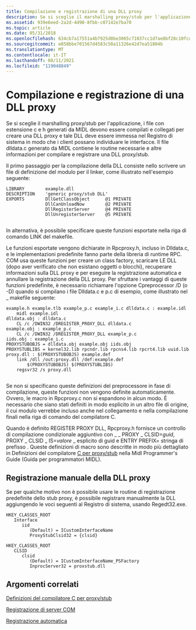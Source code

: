 ```yaml
---
title: Compilazione e registrazione di una DLL proxy
description: Se si sceglie il marshalling proxy/stub per l'applicazione, i file con estensione c e h generati da MIDL devono essere compilati e collegati per creare una DLL proxy e tale DLL deve essere immessa nel Registro di sistema in modo che i client possano individuare le interfacce.
ms.assetid: 939e6eed-2a2d-4d90-8fbb-c07142e7ba70
ms.topic: article
ms.date: 05/31/2018
ms.openlocfilehash: 634cb7a17551a4b7925d0be3065c71037cc1d7ae8bf28c10fcdaee74771c302e
ms.sourcegitcommit: e858bbe701567d4583c50a11326e42d7ea51804b
ms.translationtype: MT
ms.contentlocale: it-IT
ms.lasthandoff: 08/11/2021
ms.locfileid: "119048849"
---
```

# <a name="building-and-registering-a-proxy-dll"></a>Compilazione e registrazione di una DLL proxy

Se si sceglie il marshalling proxy/stub per l'applicazione, i file con estensione c e h generati da MIDL devono essere compilati e collegati per creare una DLL proxy e tale DLL deve essere immessa nel Registro di sistema in modo che i client possano individuare le interfacce. Il file dlldata.c generato da MIDL contiene le routine necessarie e altre informazioni per compilare e registrare una DLL proxy/stub.

Il primo passaggio per la compilazione della DLL consiste nello scrivere un file di definizione del modulo per il linker, come illustrato nell'esempio seguente:

``` syntax
LIBRARY        example.dll
DESCRIPTION    'generic proxy/stub DLL'
EXPORTS        DllGetClassObject      @1 PRIVATE
               DllCanUnloadNow        @2 PRIVATE
               DllRegisterServer      @4 PRIVATE
               DllUnregisterServer    @5 PRIVATE
 
```

In alternativa, è possibile specificare queste funzioni esportate nella riga di comando LINK del makefile.

Le funzioni esportate vengono dichiarate in Rpcproxy.h, incluso in Dlldata.c, e le implementazioni predefinite fanno parte della libreria di runtime RPC. COM usa queste funzioni per creare un class factory, scaricare LE DLL (dopo aver verificato che non esistano oggetti o blocchi), recuperare informazioni sulla DLL proxy e per eseguire la registrazione automatica e annullare la registrazione della DLL proxy. Per sfruttare i vantaggi di queste funzioni predefinite, è necessario richiamare l'opzione Cpreprocessor /D (o -D) quando si compilano i file Dlldata.c e p.c di esempio, come illustrato nel \_ makefile seguente:

``` syntax
example.h example.tlb example_p.c example_i.c dlldata.c : example.idl
    midl example.idl
dlldata.obj : dlldata.c
    CL /c /DWIN32 /DREGISTER_PROXY_DLL dlldata.c
example.obj : example_p.c
    CL /c /DWIN32 /DREGISTER_PROXY_DLL example_p.c
iids.obj : example_i.c
PROXYSTUBOBJS = dlldata.obj example.obj iids.obj
PROXYSTUBLIBS = kernel32.lib rpcndr.lib rpcns4.lib rpcrt4.lib uuid.lib
proxy.dll : $(PROXYSTUBOBJS) example.def
    link /dll /out:proxy.dll /def:example.def
        $(PROXYSTUBOBJS) $(PROXYSTUBLIBS)
    regsvr32 /s proxy.dll
 
```

Se non si specificano queste definizioni del preprocessore in fase di compilazione, queste funzioni non vengono definite automaticamente. Ovvero, le macro in Rpcproxy.c non si espandono in alcun modo. È necessario che siano stati definiti in modo esplicito in un altro file di origine, il cui modulo verrebbe incluso anche nel collegamento e nella compilazione finali nella riga di comando del compilatore C.

Quando è definito REGISTER PROXY DLL, Rpcproxy.h fornisce un controllo di compilazione condizionale aggiuntivo con \_ \_ PROXY \_ CLSID=*guid*, PROXY \_ CLSID \_ IS=*valore* \_ esplicito di guid e ENTRY PREFIX= stringa di prefisso . Queste definizioni di macro sono descritte in modo più dettagliato in Definizioni del compilatore [C per proxy/stub](/windows/desktop/Midl/c-compiler-definitions-for-proxy-stubs) nella Midl Programmer's Guide (Guida per programmatori MIDL).

## <a name="manually-registering-the-proxy-dll"></a>Registrazione manuale della DLL proxy

Se per qualche motivo non è possibile usare le routine di registrazione predefinite dello stub proxy, è possibile registrare manualmente la DLL aggiungendo le voci seguenti al Registro di sistema, usando Regedt32.exe.

```
HKEY_CLASSES_ROOT
   Interface
      iid
         (Default) = ICustomInterfaceName
         ProxyStubClsid32 = {clsid}
```

```
HKEY_CLASSES_ROOT
   CLSID
      clsid
         (Default) = ICustomInterfaceName_PSFactory
         InprocServer32 = proxstub.dll
```

## <a name="related-topics"></a>Argomenti correlati

<dl> <dt>

[Definizioni del compilatore C per proxy/stub](/windows/desktop/Midl/c-compiler-definitions-for-proxy-stubs)
</dt> <dt>

[Registrazione di server COM](registering-com-servers.md)
</dt> <dt>

[Registrazione automatica](self-registration.md)
</dt> </dl>

 

 
